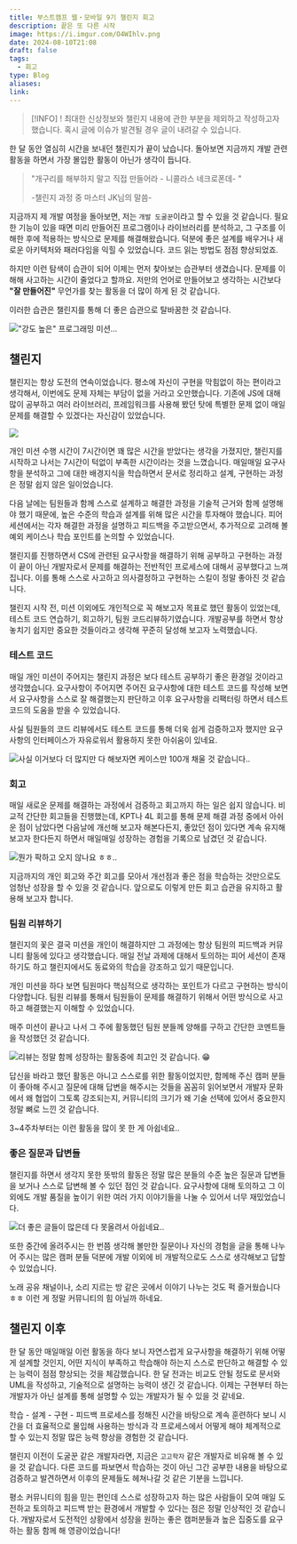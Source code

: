 ```yaml
---
title: 부스트캠프 웹・모바일 9기 챌린지 회고
description: 끝은 또 다른 시작
image: https://i.imgur.com/O4WIhlv.png
date: 2024-08-10T21:08
draft: false
tags:
  - 회고
type: Blog
aliases:
link:
---
```


> [!INFO] !
> 최대한 신상정보와 챌린지 내용에 관한 부분을 제외하고 작성하고자 했습니다. 혹시 글에 이슈가 발견될 경우 글이 내려갈 수 있습니다.

한 달 동안 열심히 시간을 보내던 챌린지가 끝이 났습니다. 돌아보면 지금까지 개발 관련 활동을 하면서 가장 몰입한 활동이 아닌가 생각이 듭니다.

> "개구리를 해부하지 말고 직접 만들어라 - 니콜라스 네크로폰데- "
>
> -챌린지 과정 중 마스터 JK님의 말씀-

지금까지 제 개발 여정을 돌아보면, 저는 `개발 도굴꾼`이라고 할 수 있을 것 같습니다. 필요한 기능이 있을 때면 미리 만들어진 프로그램이나 라이브러리를 분석하고, 그 구조를 이해한 후에 적용하는 방식으로 문제를 해결해왔습니다. 덕분에 좋은 설계를 배우거나 새로운 아키텍처와 패러다임을 익힐 수 있었습니다. 코드 읽는 방법도 점점 향상되었죠.

하지만 이런 탐색이 습관이 되어 이제는 먼저 찾아보는 습관부터 생겼습니다. 문제를 이해해 사고하는 시간이 줄었다고 할까요. 저만의 언어로 만들어보고 생각하는 시간보다 **"잘 만들어진"** 무언가를 찾는 활동을 더 많이 하게 된 것 같습니다.

이러한 습관은 챌린지를 통해 더 좋은 습관으로 탈바꿈한 것 같습니다.

!["강도 높은" 프로그래밍 미션...](https://i.imgur.com/aZEqEfq.png)

## 챌린지

챌린지는 항상 도전의 연속이었습니다. 평소에 자신이 구현을 막힘없이 하는 편이라고 생각해서, 이번에도 문제 자체는 부담이 없을 거라고 오만했습니다. 기존에 JS에 대해 많이 공부하고 여러 라이브러리, 프레임워크를 사용해 봤던 탓에 특별한 문제 없이 매일 문제를 해결할 수 있겠다는 자신감이 있었습니다.

![](https://i.imgur.com/lhtAYDf.png)

개인 미션 수행 시간이 7시간이면 꽤 많은 시간을 받았다는 생각을 가졌지만, 챌린지를 시작하고 나서는 7시간이 턱없이 부족한 시간이라는 것을 느꼈습니다. 매일매일 요구사항을 분석하고 그에 대한 배경지식을 학습하면서 문서로 정리하고 설계, 구현하는 과정은 정말 쉽지 않은 일이었습니다.

다음 날에는 팀원들과 함께 스스로 설계하고 해결한 과정을 기술적 근거와 함께 설명해야 했기 때문에, 높은 수준의 학습과 설계를 위해 많은 시간을 투자해야 했습니다. 피어 세션에서는 각자 해결한 과정을 설명하고 피드백을 주고받으면서, 추가적으로 고려해 볼 예외 케이스나 학습 포인트를 논의할 수 있었습니다.

챌린지를 진행하면서 CS에 관련된 요구사항을 해결하기 위해 공부하고 구현하는 과정이 끝이 아닌 개발자로서 문제를 해결하는 전반적인 프로세스에 대해서 공부했다고 느껴집니다. 이를 통해 스스로 사고하고 의사결정하고 구현하는 스킬이 정말 좋아진 것 같습니다.

챌린지 시작 전, 미션 이외에도 개인적으로 꼭 해보고자 목표로 했던 활동이 있었는데, 테스트 코드 연습하기, 회고하기, 팀원 코드리뷰하기였습니다. 개발공부를 하면서 항상 놓치기 쉽지만 중요한 것들이라고 생각해 꾸준히 달성해 보고자 노력했습니다.

### 테스트 코드

매일 개인 미션이 주어지는 챌린지 과정은 보다 테스트 공부하기 좋은 환경일 것이라고 생각했습니다. 요구사항이 주어지면 주어진 요구사항에 대한 테스트 코드를 작성해 보면서 요구사항을 스스로 잘 해결했는지 판단하고 이후 요구사항을 리팩터링 하면서 테스트 코드의 도움을 받을 수 있었습니다.

사실 팀원들의 코드 리뷰에서도 테스트 코드를 통해 더욱 쉽게 검증하고자 했지만 요구사항의 인터페이스가 자유로워서 활용하지 못한 아쉬움이 있네요.

![사실 이거보다 더 많지만 다 해보자면 케이스만 100개 채울 것 같습니다..](https://i.imgur.com/Ah3QXa5.png)

### 회고

매일 새로운 문제를 해결하는 과정에서 검증하고 회고까지 하는 일은 쉽지 않습니다. 비교적 간단한 회고들을 진행했는데, KPT나 4L 회고를 통해 문제 해결 과정 중에서 아쉬운 점이 남았다면 다음날에 개선해 보고자 해본다든지, 좋았던 점이 있다면 계속 유지해 보고자 한다든지 하면서 매일매일 성장하는 경험을 기록으로 남겼던 것 같습니다.

![뭔가 팍하고 오지 않나요 ㅎㅎ..](https://i.imgur.com/potdwU0.png)

지금까지의 개인 회고와 주간 회고를 모아서 개선점과 좋은 점을 학습하는 것만으로도 엄청난 성장을 할 수 있을 것 같습니다. 앞으로도 이렇게 만든 회고 습관을 유지하고 활용해 보고자 합니다.

### 팀원 리뷰하기

챌린지의 꽃은 결국 미션을 개인이 해결하지만 그 과정에는 항상 팀원의 피드백과 커뮤니티 활동에 있다고 생각했습니다. 매일 전날 과제에 대해서 토의하는 피어 세션이 존재하기도 하고 챌린지에서도 동료와의 학습을 강조하고 있기 때문입니다.

개인 미션을 하다 보면 팀원마다 핵심적으로 생각하는 포인트가 다르고 구현하는 방식이 다양합니다. 팀원 리뷰를 통해서 팀원들이 문제를 해결하기 위해서 어떤 방식으로 사고하고 해결했는지 이해할 수 있었습니다.

매주 미션이 끝나고 나서 그 주에 활동했던 팀원 분들께 양해를 구하고 간단한 코멘트들을 작성했던 것 같습니다.

![리뷰는 정말 함께 성장하는 활동중에 최고인 것 같습니다. 😁](https://i.imgur.com/Gj0zeal.png)

답신을 바라고 했던 활동은 아니고 스스로를 위한 활동이었지만, 함께해 주신 캠퍼 분들이 좋아해 주시고 질문에 대해 답변을 해주시는 것들을 꼼꼼히 읽어보면서 개발자 문화에서 왜 협업이 그토록 강조되는지, 커뮤니티의 크기가 왜 기술 선택에 있어서 중요한지 정말 뼈로 느낀 것 같습니다.

3~4주차부터는 이런 활동을 많이 못 한 게 아쉽네요..

### 좋은 질문과 답변들

챌린지를 하면서 생각지 못한 뜻밖의 활동은 정말 많은 분들의 수준 높은 질문과 답변들을 보거나 스스로 답변해 볼 수 있던 점인 것 같습니다. 요구사항에 대해 토의하고 그 이외에도 개발 품질을 높이기 위한 여러 가지 이야기들을 나눌 수 있어서 너무 재밌었습니다.

![더 좋은 글들이 많은데 다 못올려서 아쉽네요..](https://i.imgur.com/EDXO4Np.png)

또한 중간에 올려주시는 한 번쯤 생각해 볼만한 질문이나 자신의 경험을 글을 통해 나누어 주시는 많은 캠퍼 분들 덕분에 개발 이외에 비 개발적으로도 스스로 생각해보고 답할 수 있었습니다.

노래 공유 채널이나, 소리 지르는 방 같은 곳에서 이야기 나누는 것도 퍽 즐거웠습니다 ㅎㅎ 이런 게 정말 커뮤니티의 힘 아닐까 하네요.

## 챌린지 이후

한 달 동안 매일매일 이런 활동을 하다 보니 자연스럽게 요구사항을 해결하기 위해 어떻게 설계할 것인지, 어떤 지식이 부족하고 학습해야 하는지 스스로 판단하고 해결할 수 있는 능력이 점점 향상되는 것을 체감했습니다. 한 달 전과는 비교도 안될 정도로 문서와 UML을 작성하고, 기술적으로 설명하는 능력이 생긴 것 같습니다. 이제는 구현부터 하는 개발자가 아닌 설계를 통해 설명할 수 있는 개발자가 될 수 있을 것 같네요.

학습 - 설계 - 구현 - 피드백 프로세스를 정해진 시간을 바탕으로 계속 훈련하다 보니 시간을 더 효율적으로 몰입해 사용하는 방식과 각 프로세스에서 어떻게 해야 체계적으로 할 수 있는지 정말 많은 능력 향상을 경험한 것 같습니다.

챌린지 이전이 도굴꾼 같은 개발자라면, 지금은 `고고학자` 같은 개발자로 비유해 볼 수 있을 것 같습니다. 다른 코드를 파보면서 학습하는 것이 아닌 그간 공부한 내용을 바탕으로 검증하고 발견하면서 이후의 문제들도 헤쳐나갈 것 같은 기분을 느낍니다.

평소 커뮤니티의 힘을 믿는 편인데 스스로 성장하고자 하는 많은 사람들이 모여 매일 도전하고 토의하고 피드백 받는 환경에서 개발할 수 있다는 점은 정말 인상적인 것 같습니다. 개발자로서 도전적인 상황에서 성장을 원하는 좋은 캠퍼분들과 높은 집중도를 요구하는 활동 함께 해 영광이었습니다!
